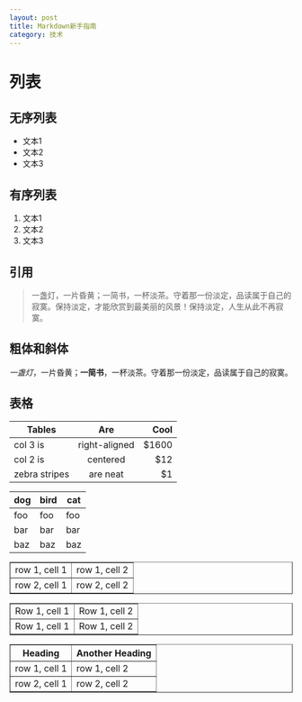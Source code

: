 ```yaml
---
layout: post
title: Markdown新手指南
category: 技术
---
```


# 列表

## 无序列表

- 文本1
- 文本2
- 文本3

## 有序列表

1. 文本1
2. 文本2
3. 文本3

## 引用
> 一盏灯，一片昏黄；一简书，一杯淡茶。守着那一份淡定，品读属于自己的寂寞。保持淡定，才能欣赏到最美丽的风景！保持淡定，人生从此不再寂寞。

## 粗体和斜体

*一盏灯*，一片昏黄；**一简书**，一杯淡茶。守着那一份淡定，品读属于自己的寂寞。

## 表格

| Tables        | Are           | Cool  |
| ------------- |:-------------:| -----:|
| col 3 is      | right-aligned | $1600 |
| col 2 is      | centered      |   $12 |
| zebra stripes | are neat      |    $1 |

dog | bird | cat
----|------|----
foo | foo  | foo
bar | bar  | bar
baz | baz  | baz

<table border="1">
<tr>
<td>row 1, cell 1</td>
<td>row 1, cell 2</td>
</tr>
<tr>
<td>row 2, cell 1</td>
<td>row 2, cell 2</td>
</tr>
</table>

<table border="1">
<tr>
<td>Row 1, cell 1</td>
<td>Row 1, cell 2</td>
</tr>
<tr>
<td>Row 1, cell 1</td>
<td>Row 1, cell 2</td>
</tr>
</table>

<table border="1">
<tr>
<th>Heading</th>
<th>Another Heading</th>
</tr>
<tr>
<td>row 1, cell 1</td>
<td>row 1, cell 2</td>
</tr>
<tr>
<td>row 2, cell 1</td>
<td>row 2, cell 2</td>
</tr>
</table>




